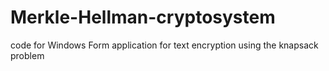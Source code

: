 # Merkle-Hellman-cryptosystem
code for Windows Form application for text encryption using the knapsack problem
